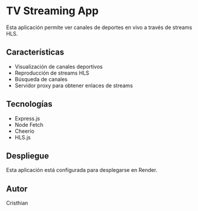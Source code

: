 # TV Streaming App

Esta aplicación permite ver canales de deportes en vivo a través de streams HLS.

## Características

- Visualización de canales deportivos
- Reproducción de streams HLS
- Búsqueda de canales
- Servidor proxy para obtener enlaces de streams

## Tecnologías

- Express.js
- Node Fetch
- Cheerio
- HLS.js

## Despliegue

Esta aplicación está configurada para desplegarse en Render.

## Autor

Cristhian
